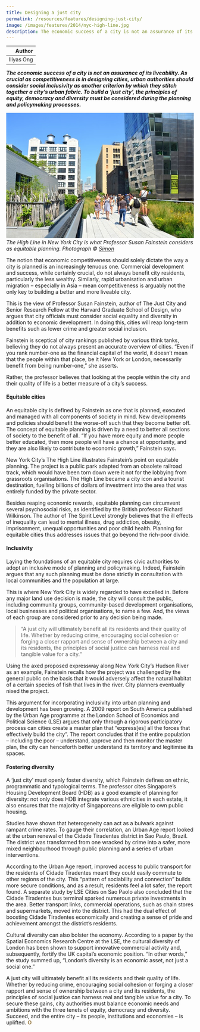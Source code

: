 ```yaml
---
title: Designing a just city
permalink: /resources/features/designing-just-city/
image: /images/features/2014/nyc-high-line.jpg
description: The economic success of a city is not an assurance of its liveability. As crucial as competitiveness is in designing cities, urban authorities should consider social inclusivity as another criterion by which they stitch together a city’s urban fabric. To build a ‘just city’, the principles of equity, democracy and diversity must be considered during the planning and policymaking processes.
---
```


| Author |
|---:|
| Iliyas Ong |

***The economic success of a city is not an assurance of its liveability. As crucial as competitiveness is in designing cities, urban authorities should consider social inclusivity as another criterion by which they stitch together a city’s urban fabric. To build a ‘just city’, the principles of equity, democracy and diversity must be considered during the planning and policymaking processes.***

![The High Line in New York City](/images/features/2014/nyc-high-line.jpg/)*The High Line in New York City is what Professor Susan Fainstein considers as equitable planning. Photograph © [Simon](https://www.flickr.com/photos/walhalla/6065043133)*

The notion that economic competitiveness should solely dictate the way a city is planned is an increasingly tenuous one. Commercial development and success, while certainly crucial, do not always benefit city residents, particularly the less wealthy. Similarly, rapid urbanisation and urban migration – especially in Asia – mean competitiveness is arguably not the only key to building a better and more liveable city.

This is the view of Professor Susan Fainstein, author of The Just City and Senior Research Fellow at the Harvard Graduate School of Design, who argues that city officials must consider social equality and diversity in addition to economic development. In doing this, cities will reap long-term benefits such as lower crime and greater social inclusion.

Fainstein is sceptical of city rankings published by various think tanks, believing they do not always present an accurate overview of cities. “Even if you rank number-one as the financial capital of the world, it doesn’t mean that the people within that place, be it New York or London, necessarily benefit from being number-one,” she asserts.

Rather, the professor believes that looking at the people within the city and their quality of life is a better measure of a city’s success.

#### **Equitable cities**

An equitable city is defined by Fainstein as one that is planned, executed and managed with all components of society in mind. New developments and policies should benefit the worse-off such that they become better off. The concept of equitable planning is driven by a need to better all sections of society to the benefit of all. “If you have more equity and more people better educated, then more people will have a chance at opportunity, and they are also likely to contribute to economic growth,” Fainstein says.

New York City’s The High Line illustrates Fainstein’s point on equitable planning. The project is a public park adapted from an obsolete railroad track, which would have been torn down were it not for the lobbying from grassroots organisations. The High Line became a city icon and a tourist destination, fuelling billions of dollars of investment into the area that was entirely funded by the private sector.

Besides reaping economic rewards, equitable planning can circumvent several psychosocial risks, as identified by the British professor Richard Wilkinson. The author of The Spirit Level strongly believes that the ill effects of inequality can lead to mental illness, drug addiction, obesity, imprisonment, unequal opportunities and poor child health. Planning for equitable cities thus addresses issues that go beyond the rich-poor divide.

#### **Inclusivity**

Laying the foundations of an equitable city requires civic authorities to adopt an inclusive mode of planning and policymaking. Indeed, Fainstein argues that any such planning must be done strictly in consultation with local communities and the population at large.

This is where New York City is widely regarded to have excelled in. Before any major land use decision is made, the city will consult the public, including community groups, community-based development organisations, local businesses and political organisations, to name a few. And, the views of each group are considered prior to any decision being made.

> “A just city will ultimately benefit all its residents and their quality of life. Whether by reducing crime, encouraging social cohesion or forging a closer rapport and sense of ownership between a city and its residents, the principles of social justice can harness real and tangible value for a city.”

Using the axed proposed expressway along New York City’s Hudson River as an example, Fainstein recalls how the project was challenged by the general public on the basis that it would adversely affect the natural habitat of a certain species of fish that lives in the river. City planners eventually nixed the project.

This argument for incorporating inclusivity into urban planning and development has been growing. A 2009 report on South America published by the Urban Age programme at the London School of Economics and Political Science (LSE) argues that only through a rigorous participatory process can cities create a master plan that “express[es] all the forces that effectively build the city”. The report concludes that if the entire population – including the poor – understand, approve and then monitor the master plan, the city can henceforth better understand its territory and legitimise its spaces.

#### **Fostering diversity**

A ‘just city’ must openly foster diversity, which Fainstein defines on ethnic, programmatic and typological terms. The professor cites Singapore’s Housing Development Board (HDB) as a good example of planning for diversity: not only does HDB integrate various ethnicities in each estate, it also ensures that the majority of Singaporeans are eligible to own public housing.

Studies have shown that heterogeneity can act as a bulwark against rampant crime rates. To gauge their correlation, an Urban Age report looked at the urban renewal of the Cidade Tiradentes district in Sao Paulo, Brazil. The district was transformed from one wracked by crime into a safer, more mixed neighbourhood through public planning and a series of urban interventions.

According to the Urban Age report, improved access to public transport for the residents of Cidade Tiradentes meant they could easily commute to other regions of the city. This “pattern of sociability and connection” builds more secure conditions, and as a result, residents feel a lot safer, the report found. A separate study by LSE Cities on Sao Paolo also concluded that the Cidade Tiradentes bus terminal sparked numerous private investments in the area. Better transport links, commercial operations, such as chain stores and supermarkets, moved into the district. This had the dual effect of boosting Cidade Tiradentes economically and creating a sense of pride and achievement amongst the district’s residents.

Cultural diversity can also bolster the economy. According to a paper by the Spatial Economics Research Centre at the LSE, the cultural diversity of London has been shown to support innovative commercial activity and, subsequently, fortify the UK capital’s economic position. “In other words,” the study summed up, “London’s diversity is an economic asset, not just a social one.”

A just city will ultimately benefit all its residents and their quality of life. Whether by reducing crime, encouraging social cohesion or forging a closer rapport and sense of ownership between a city and its residents, the principles of social justice can harness real and tangible value for a city. To secure these gains, city authorities must balance economic needs and ambitions with the three tenets of equity, democracy and diversity. Succeed, and the entire city – its people, institutions and economies – is uplifted. **<font color="#967942">O</font>**

